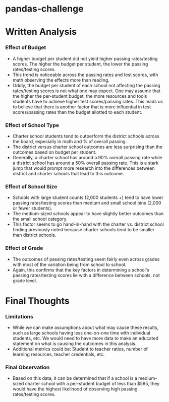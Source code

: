 # pandas-challenge

# Written Analysis

### Effect of Budget
- A higher budget per student did not yield higher passing rates/testing scores. The higher the budget per student, the lower the passing rates/testing scores.  
- This trend is noticeable across the passing rates and test scores, with math observing the effects more than reading.
- Oddly, the budget per student of each school not affecting the passing rates/testing scores is not what one may expect. One may assume that the higher the per-student budget, the more resources and tools students have to achieve higher test scores/passing rates. This leads us to believe that there is another factor that is more influential in test scores/passing rates than the budget allotted to each student.

### Effect of School Type
- Charter school students tend to outperform the district schools across the board, especially in math and % of overall passing. 
- The district versus charter school outcomes are less surprising than the outcomes based on budget per student. 
- Generally, a charter school has around a 90% overall passing rate while a district school has around a 50% overall passing rate. This is a stark jump that would prompt more research into the differences between district and charter schools that lead to this outcome.

### Effect of School Size
- Schools with large student counts (2,000 students +) tend to have lower passing rates/testing scores than medium and small school bins (2,000 or fewer students). 
- The medium-sized schools appear to have slightly better outcomes than the small school category.
- This factor seems to go hand-in-hand with the charter vs. district school finding previously noted because charter schools tend to be smaller than district schools.

### Effect of Grade 
- The outcomes of passing rates/testing seem fairly even across grades with most of the variation being from school to school. 
- Again, this confirms that the key factors in determining a school's passing rates/testing scores lie with a difference between schools, not grade level. 

# Final Thoughts
### Limitations
- While we can make assumptions about what may cause these results, such as large schools having less one-on-one time with individual students, etc. We would need to have more data to make an educated statement on what is causing the outcomes in this analysis. 
- Additional metrics could be: Student to teacher ratios, number of learning resources, teacher credentials, etc. 
### Final Observation
- Based on this data, it can be determined that if a school is a medium-sized charter school with a per-student budget of less than $585, they would have the highest likelihood of observing high passing rates/testing scores.